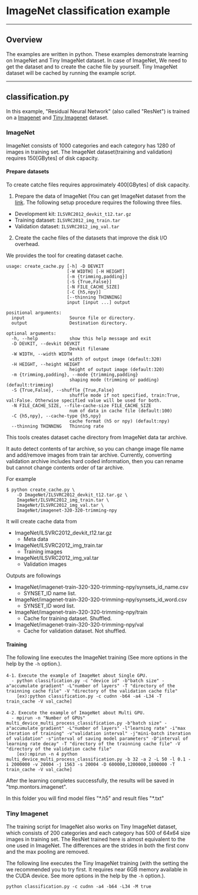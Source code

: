 ﻿# ImageNet classification example

---

## Overview

The examples are written in python. These examples demonstrate learning on ImageNet and Tiny ImageNet dataset.
In case of ImageNet, We need to get the dataset and to create the cache file by yourself.
Tiny ImageNet dataset will be cached by running the example script.

---

## classification.py

In this example, "Residual Neural Network" (also called "ResNet") is trained on a [Imagenet](https://imagenet.herokuapp.com/) and [Tiny Imagenet](https://tiny-imagenet.herokuapp.com/) dataset.

### ImageNet

ImageNet consists of 1000 categories and each category has 1280 of images in training set.
The ImageNet dataset(training and validation) requires 150[GBytes] of disk capacity.

#### Prepare datasets

To create catche files requires approximately 400[GBytes] of disk capacity.

1. Prepare the data of ImageNet (You can get ImageNet dataset from the [link](https://imagenet.herokuapp.com/). The following setup procedure requires the following three files.
  - Development kit: `ILSVRC2012_devkit_t12.tar.gz`
  - Training dataset: `ILSVRC2012_img_train.tar`
  - Validation dataset: `ILSVRC2012_img_val.tar`

2. Create the cache files of the datasets that improve the disk I/O overhead.

We provides the tool for creating dataset cache.

    usage: create_cache.py [-h] -D DEVKIT
                           [-W WIDTH] [-H HEIGHT]
                           [-m {trimming,padding}]
                           [-S {True,False}]
                           [-N FILE_CACHE_SIZE]
                           [-C {h5,npy}]
                           [--thinning THINNING]
                           input [input ...] output

    positional arguments:
      input                 Source file or directory.
      output                Destination directory.
    
    optional arguments:
      -h, --help            show this help message and exit
      -D DEVKIT, --devkit DEVKIT
                            Devkit filename
      -W WIDTH, --width WIDTH
                            width of output image (default:320)
      -H HEIGHT, --height HEIGHT
                            height of output image (default:320)
      -m {trimming,padding}, --mode {trimming,padding}
                            shaping mode (trimming or padding) (default:trimming)
      -S {True,False}, --shuffle {True,False}
                            shuffle mode if not specified, train:True, val:False. Otherwise specified value will be used for both.
      -N FILE_CACHE_SIZE, --file-cache-size FILE_CACHE_SIZE
                            num of data in cache file (default:100)
      -C {h5,npy}, --cache-type {h5,npy}
                            cache format (h5 or npy) (default:npy)
      --thinning THINNING   Thinning rate

This tools creates dataset cache directory from ImageNet data tar
archive. 

It auto detect contents of tar archive, so you can change image file
name and add/remove images from train tar archive.  Currently,
converting validation archive includes hard coded information, then
you can rename but cannot change contents order of tar archive.

For example

```
$ python create_cache.py \
    -D ImageNet/ILSVRC2012_devkit_t12.tar.gz \
    ImageNet/ILSVRC2012_img_train.tar \
    ImageNet/ILSVRC2012_img_val.tar \
    ImageNet/imagenet-320-320-trimming-npy
```

It will create cache data from 

- ImageNet/ILSVRC2012_devkit_t12.tar.gz
    - Meta data
- ImageNet/ILSVRC2012_img_train.tar
    - Training images
- ImageNet/ILSVRC2012_img_val.tar
    - Validation images

Outputs are followings

- ImageNet/imagenet-train-320-320-trimming-npy/synsets_id_name.csv
    - SYNSET_ID name list.
- ImageNet/imagenet-train-320-320-trimming-npy/synsets_id_word.csv
    - SYNSET_ID word list.
- ImageNet/imagenet-train-320-320-trimming-npy/train
    - Cache for training dataset. Shuffled.
- ImageNet/imagenet-train-320-320-trimming-npy/val
    - Cache for validation dataset. Not shuffled.

#### Training

The following line executes the ImageNet training (See more options in the help by the `-h` option.).

```
4-1．Execute the example of ImageNet about Single GPU.
  - python classification.py -c "device id" -b"batch size" -a"accumulate gradient" -L"number of layers" -T "directory of the trainning cache file" -V "directory of the validation cache file"
    [ex):python classification.py -c cudnn -b64 -a4 -L34 -T train_cache -V val_cache]

4-2．Execute the example of ImageNet about Multi GPU.
  - mpirun -n "Number of GPUs" multi_device_multi_process_classification.py -b"batch size" -a"accumulate gradient" -L"number of layers" -l"learning rate" -i"max iteration of training" -v"validation interval" -j"mini-batch iteration of validation" -s"interval of saving model parameters" -D"interval of learning rate decay" -T "directory of the trainning cache file" -V "directory of the validation cache file"
    [ex):mpirun -n 4 python multi_device_multi_process_classification.py -b 32 -a 2 -L 50 -l 0.1 -i 2000000 -v 20004 -j 1563 -s 20004 -D 600000,1200000,1800000 -T train_cache -V val_cache]
```

After the learning completes successfully, the results will be saved in "tmp.montors.imagenet".

In this folder you will find model files "\*.h5" and result files "\*.txt"

### Tiny Imagenet

The training script for ImageNet also works on Tiny ImageNet dataset, which
consists of 200 categories and each category has 500 of 64x64 size images in training set.
The ResNet trained here is almost equivalent to the one used in ImageNet.
The differences are the strides in both the first conv and the max pooling are removed.

The following line executes the Tiny ImageNet training (with the setting the we recommended you to try first. It requires near 6GB memory available in the CUDA device. See more options in the help by the `-h` option.).

```
python classification.py -c cudnn -a4 -b64 -L34 -M true
```
